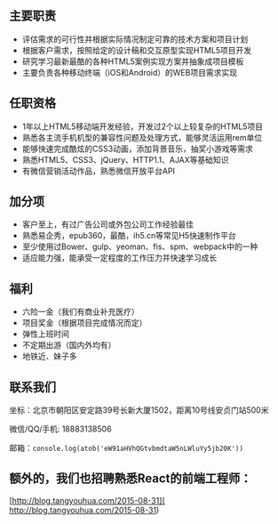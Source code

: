 ## 主要职责
* 评估需求的可行性并根据实际情况制定可靠的技术方案和项目计划
* 根据客户需求，按照给定的设计稿和交互原型实现HTML5项目开发
* 研究学习最新最酷的各种HTML5案例实现方案并抽象成项目模板
* 主要负责各种移动终端（iOS和Android）的WEB项目需求实现


## 任职资格
* 1年以上HTML5移动端开发经验，开发过2个以上较复杂的HTML5项目
* 熟悉各主流手机机型的兼容性问题及处理方式，能够灵活运用rem单位
* 能够快速完成酷炫的CSS3动画，添加背景音乐，抽奖小游戏等需求
* 熟悉HTML5、CSS3、jQuery、HTTP1.1、AJAX等基础知识
* 有微信营销活动作品，熟悉微信开放平台API

## 加分项
* 客户至上，有过广告公司或外包公司工作经验最佳
* 熟悉易企秀，epub360，最酷，ih5.cn等常见H5快速制作平台
* 至少使用过Bower、gulp、yeoman、fis、spm、webpack中的一种
* 适应能力强，能承受一定程度的工作压力并快速学习成长


## 福利

* 六险一金（我们有商业补充医疗）
* 项目奖金（根据项目完成情况而定）
* 弹性上班时间
* 不定期出游（国内外均有）
* 地铁近、妹子多

## 联系我们

坐标：北京市朝阳区安定路39号长新大厦1502，距离10号线安贞门站500米

微信/QQ/手机: 18883138506

邮箱：`console.log(atob('eW91aHVhQGtvbmdtaW5nLWluYy5jb20K'))`

## 额外的，我们也招聘熟悉React的前端工程师：
[http://blog.tangyouhua.com/2015-08-31](
http://blog.tangyouhua.com/2015-08-31)
